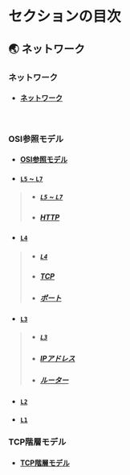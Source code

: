# セクションの目次

## 🌏 ネットワーク

### ネットワーク

* #### [︎ネットワーク](https://hiroki-it.github.io/tech-notebook/network/network.html)

<br>

### ︎OSI参照モデル

* #### [︎OSI参照モデル](https://hiroki-it.github.io/tech-notebook/network/network_model_osi.html)

* #### <u>`L5` ~ `L7`</u>
> * ##### [`L5` ~ `L7`](https://hiroki-it.github.io/tech-notebook/network/network_model_osi_l5_l7.html)
> * ##### [HTTP](https://hiroki-it.github.io/tech-notebook/network/network_model_osi_l5_l7_http.html)

* #### <u>`L4`</u>
> * ##### [`L4`](https://hiroki-it.github.io/tech-notebook/network/network_model_osi_l4.html)
> * ##### [TCP](https://hiroki-it.github.io/tech-notebook/network/network_model_osi_l4_tcp.html)
> * ##### [ポート](https://hiroki-it.github.io/tech-notebook/network/network_model_osi_l4_port.html)

* #### <u>`L3`</u>
> * ##### [`L3`](https://hiroki-it.github.io/tech-notebook/network/network_model_osi_l3.html)
> * ##### [︎IPアドレス](https://hiroki-it.github.io/tech-notebook/network/network_model_osi_l3_ip_address.html)
> * ##### [︎ルーター](https://hiroki-it.github.io/tech-notebook/network/network_model_osi_l3_router.html)

* #### [`L2`](https://hiroki-it.github.io/tech-notebook/network/network_model_osi_l2.html)
* #### [`L1`](https://hiroki-it.github.io/tech-notebook/network/network_model_osi_l1.html)

### TCP階層モデル

* #### [︎TCP階層モデル](https://hiroki-it.github.io/tech-notebook/network/network_model_tcp.html)

<br>
